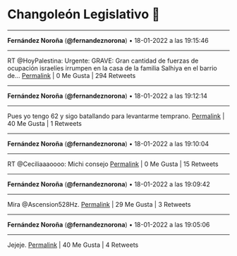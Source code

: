 # Changoleón Legislativo 🙈
*****
**Fernández Noroña** (**@fernandeznorona**) • 18-01-2022 a las 19:15:46
*****
RT @HoyPalestina: Urgente: GRAVE: Gran cantidad de fuerzas de ocupación israelíes irrumpen en la casa de la familia Salhiya en el barrio de…
[Permalink](https://twitter.com/fernandeznorona/status/1483639290424877058) | 0 Me Gusta | 294 Retweets
*****
**Fernández Noroña** (**@fernandeznorona**) • 18-01-2022 a las 19:12:14
*****
Pues yo tengo 62 y sigo batallando para levantarme temprano.
[Permalink](https://twitter.com/fernandeznorona/status/1483638401115033600) | 40 Me Gusta | 1 Retweets
*****
**Fernández Noroña** (**@fernandeznorona**) • 18-01-2022 a las 19:10:04
*****
RT @Ceciliaaaoooo: Michi consejo
[Permalink](https://twitter.com/fernandeznorona/status/1483637855373119497) | 0 Me Gusta | 15 Retweets
*****
**Fernández Noroña** (**@fernandeznorona**) • 18-01-2022 a las 19:09:42
*****
Mira @Ascension528Hz.
[Permalink](https://twitter.com/fernandeznorona/status/1483637766844043266) | 29 Me Gusta | 3 Retweets
*****
**Fernández Noroña** (**@fernandeznorona**) • 18-01-2022 a las 19:05:06
*****
Jejeje.
[Permalink](https://twitter.com/fernandeznorona/status/1483636608171749380) | 40 Me Gusta | 4 Retweets